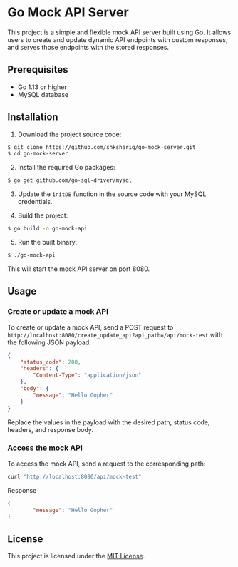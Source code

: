 
# Go Mock API Server

This project is a simple and flexible mock API server built using Go. It allows users to create and update dynamic API endpoints with custom responses, and serves those endpoints with the stored responses.

## Prerequisites

- Go 1.13 or higher
- MySQL database

## Installation

1. Download the project source code:

```bash
$ git clone https://github.com/shkshariq/go-mock-server.git
$ cd go-mock-server
```

2. Install the required Go packages:

```bash
$ go get github.com/go-sql-driver/mysql
```

3. Update the `initDB` function in the source code with your MySQL credentials.

4. Build the project:

```bash
$ go build -o go-mock-api
```

5. Run the built binary:

```bash
$ ./go-mock-api
```

This will start the mock API server on port 8080.

## Usage

### Create or update a mock API

To create or update a mock API, send a POST request to `http://localhost:8080/create_update_api?api_path=/api/mock-test` with the following JSON payload:
```json
{
	"status_code": 200,
	"headers": {
		"Content-Type": "application/json"
	},
	"body": {
		"message": "Hello Gopher"
	}
}
```

Replace the values in the payload with the desired path, status code, headers, and response body.


### Access the mock API

To access the mock API, send a request to the corresponding path:

```bash
curl "http://localhost:8080/api/mock-test"
```

Response
```json
{
		"message": "Hello Gopher"
}
```

## License

This project is licensed under the [MIT License](https://opensource.org/licenses/MIT).
